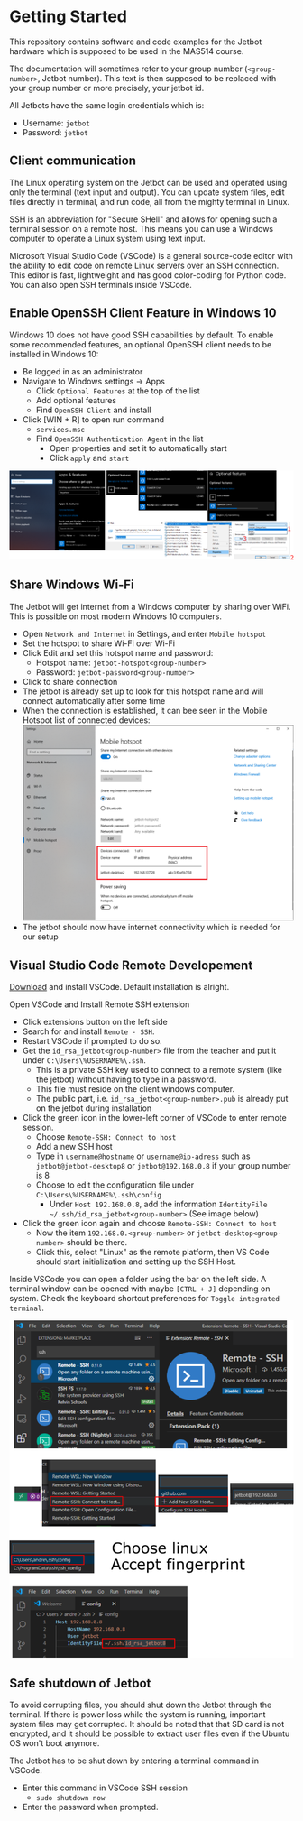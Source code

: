 # Getting Started
This repository contains software and code examples for the Jetbot hardware which is supposed to be used in the MAS514 course.

The documentation will sometimes refer to your group number (`<group-number>`, Jetbot number). This text is then supposed to be replaced with your group number or more precisely, your jetbot id.

All Jetbots have the same login credentials which is:
- Username: `jetbot`
- Password: `jetbot`

## Client communication
The Linux operating system on the Jetbot can be used and operated using only the terminal (text input and output).
You can update system files, edit files directly in terminal, and run code, all from the mighty terminal in Linux.

SSH is an abbreviation for "Secure SHell" and allows for opening such a terminal session on a remote host.
This means you can use a Windows computer to operate a Linux system using text input.

Microsoft Visual Studio Code (VSCode) is a general source-code editor with the ability to edit code on remote Linux servers over an SSH connection.
This editor is fast, lightweight and has good color-coding for Python code. 
You can also open SSH terminals inside VSCode. 

## Enable OpenSSH Client Feature in Windows 10
Windows 10 does not have good SSH capabilities by default.
To enable some recommended features, an optional OpenSSH client needs to be installed in Windows 10:
- Be logged in as an administrator
- Navigate to Windows settings -> Apps
  - Click `Optional Features` at the top of the list
  - Add optional features
  - Find `OpenSSH Client` and install
- Click [WIN + R] to open run command
  - `services.msc`
  - Find `OpenSSH Authentication Agent` in the list 
    - Open properties and set it to automatically start
    - Click `apply` and `start` 

![](../figs/ssh/openssh_client.png)

## Share Windows Wi-Fi
The Jetbot will get internet from a Windows computer by sharing over WiFi. 
This is possible on most modern Windows 10 computers.

- Open `Network and Internet` in Settings, and enter `Mobile hotspot`
- Set the hotspot to share Wi-Fi over Wi-Fi
- Click Edit and set this hotspot name and password:
  - Hotspot name: `jetbot-hotspot<group-number>`
  - Password: `jetbot-password<group-number>`
- Click to share connection
- The jetbot is already set up to look for this hotspot name and will connect automatically after some time
- When the connection is established, it can bee seen in the Mobile Hotspot list of connected devices: ![](../figs/wifi/mobileHotspotConnected.png)
- The jetbot should now have internet connectivity which is needed for our setup

## Visual Studio Code Remote Developement
[Download](https://aka.ms/win32-x64-user-stable) and install VSCode. 
Default installation is alright. 

Open VSCode and Install Remote SSH extension
- Click extensions button on the left side
- Search for and install `Remote - SSH`.
- Restart VSCode if prompted to do so.
- Get the `id_rsa_jetbot<group-number>` file from the teacher and put it under `C:\Users\%USERNAME%\.ssh`.
  - This is a private SSH key used to connect to a remote system (like the jetbot) without having to type in a password. 
  - This file must reside on the client windows computer.
  - The public part, i.e. `id_rsa_jetbot<group-number>.pub` is already put on the jetbot during installation
- Click the green icon in the lower-left corner of VSCode to enter remote session.
  - Choose `Remote-SSH: Connect to host`
  - Add a new SSH host
  - Type in `username@hostname` or `username@ip-adress` such as `jetbot@jetbot-desktop8` or `jetbot@192.168.0.8` if your group number is 8
  - Choose to edit the configuration file under `C:\Users\%USERNAME%\.ssh\config`
    - Under `Host 192.168.0.8`, add the information `IdentityFile ~/.ssh/id_rsa_jetbot<group-number>` (See image below)
- Click the green icon again and choose `Remote-SSH: Connect to host`
  - Now the item `192.168.0.<group-number>` or `jetbot-desktop<group-number>` should be there.
  - Click this, select "Linux" as the remote platform, then VS Code should start initialization and setting up the SSH Host.

Inside VSCode you can open a folder using the bar on the left side.
A terminal window can be opened with maybe `[CTRL + J]` depending on system. 
Check the keyboard shortcut preferences for `Toggle integrated terminal`.

![](../figs/ssh/vscode_ssh.png)

## Safe shutdown of Jetbot
To avoid corrupting files, you should shut down the Jetbot through the terminal.
If there is power loss while the system is running, important system files may get corrupted.
It should be noted that that SD card is not encrypted, and it should be possible to extract user files even if the Ubuntu OS won't boot anymore.

The Jetbot has to be shut down by entering a terminal command in VSCode.
- Enter this command in VSCode SSH session
  - `sudo shutdown now`
- Enter the password when prompted.

<!-- ## Optional: X Forwarding
This section explains the necessary steps to forward X to your remote computer. This example is meant for Windows, but should also work the same for a Linux based OS. Forwarding X, means that we can use the Matplotlib library and se the resulting plot on our remote computer. It also work with most other GUI applications running on the host computer (Jetson Nano). To enable X forwarding, the following steps are required for the host and the remote computer.

### Host Computer Setup (Jetson Nano)
Log in to the remote computer using SSH as before and carry out the following steps.


### Remote Computer Setup (Your Computer) -->

